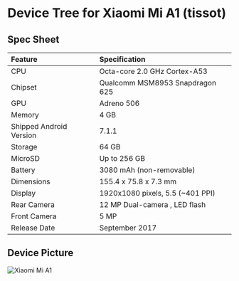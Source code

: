 # Device Tree for Xiaomi Mi A1 (tissot)

## Spec Sheet

| Feature                 | Specification                     |
| :---------------------- | :-------------------------------- |
| CPU                     | Octa-core 2.0 GHz Cortex-A53      |
| Chipset                 | Qualcomm MSM8953 Snapdragon 625   |
| GPU                     | Adreno 506                        |
| Memory                  | 4 GB                              |
| Shipped Android Version | 7.1.1                             |
| Storage                 | 64 GB                             |
| MicroSD                 | Up to 256 GB                      |
| Battery                 | 3080 mAh (non-removable)          |
| Dimensions              | 155.4 x 75.8 x 7.3 mm             |
| Display                 | 1920x1080 pixels, 5.5 (~401 PPI)  |
| Rear Camera             | 12 MP Dual-camera , LED flash     |
| Front Camera            | 5 MP                              |
| Release Date            | September 2017                    |

## Device Picture

![Xiaomi Mi A1](https://i.imgur.com/4UF7PpM.png "Xiaomi Mi A1")
